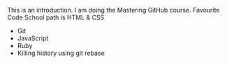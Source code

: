 This is an introduction. I am doing the Mastering GitHub course. Favourite Code School path is HTML & CSS
* Git
* JavaScript
* Ruby
* Killing history using git rebase
